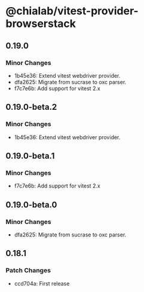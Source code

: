 # @chialab/vitest-provider-browserstack

## 0.19.0

### Minor Changes

-   1b45e36: Extend vitest webdriver provider.
-   dfa2625: Migrate from sucrase to oxc parser.
-   f7c7e6b: Add support for vitest 2.x

## 0.19.0-beta.2

### Minor Changes

-   1b45e36: Extend vitest webdriver provider.

## 0.19.0-beta.1

### Minor Changes

-   f7c7e6b: Add support for vitest 2.x

## 0.19.0-beta.0

### Minor Changes

-   dfa2625: Migrate from sucrase to oxc parser.

## 0.18.1

### Patch Changes

-   ccd704a: First release

